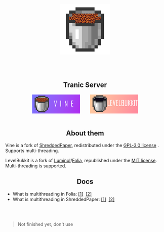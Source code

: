 <div align=center>
    <img src="assets/Vine.png" alt="">
    <br /><br />
    <img src="https://img.shields.io/github/commit-activity/w/LevelTranic/Vine?style=flat-square" alt="">
    <img src="https://img.shields.io/github/downloads/LevelTranic/Vine/total?style=flat-square" alt="">
    <a href="https://github.com/LevelTranic/Vine/releases"><img src="https://img.shields.io/github/release-date/LevelTranic/Vine?style=flat-square" alt=""></a>
    <a href="https://github.com/LevelTranic/Vine/releases"><img src="https://img.shields.io/github/v/release/LevelTranic/Vine?style=flat-square" alt=""></a>
    <br /><br />
</div>

<div align=center>
    <h2>Tranic Server</h2>
    <a title="Vine for MultiPaper/ShreddedPaper" href="https://github.com/LevelTranic/Vine"><img width="30%" src="assets/Vine-Banner.png" alt=""/></a>
    &nbsp;&nbsp;&nbsp;&nbsp;&nbsp;&nbsp;
    <a title="LevelBukkit for PaperMC/Folia & LuminolMC/Luminol" href="https://github.com/LevelTranic/LevelBukkit"><img width="30%" src="assets/LevelBukkit-Banner.png" alt=""/></a>
    <br/><br/>
</div>

<h2 align=center>About them</h2>
Vine is a fork of <a href="https://github.com/MultiPaper/ShreddedPaper" target="_parent">ShreddedPaper</a>, redistributed under the <a href="https://github.com/LevelTranic/Vine?tab=GPL-3.0-1-ov-file#readme">GPL-3.0 license</a> . Supports multi-threading.

LevelBukkit is a fork of <a href="https://github.com/LuminolMC/Luminol" target="_parent">Luminol</a>/<a href="https://github.com/PaperMC/Folia" target="_parent">Folia</a>, republished under the <a href="https://github.com/LevelTranic/LevelBukkit?tab=MIT-1-ov-file"> MIT license</a>. Multi-threading is supported.

<div align=center>
    <h2>Docs</h2>
</div>

- What is multithreading in Folia: [[1]](https://docs.papermc.io/folia/reference/overview)&nbsp;&nbsp;[[2]](https://docs.papermc.io/folia/reference/region-logic)
- What is multithreading in ShreddedPaper: [[1]](https://github.com/MultiPaper/ShreddedPaper/blob/main/HOW_IT_WORKS.md)&nbsp;&nbsp;[[2]](https://github.com/MultiPaper/ShreddedPaper/blob/main/DEVELOPING_A_MULTITHREAD_PLUGIN.md)

<br/><br/>

> Not finished yet, don't use